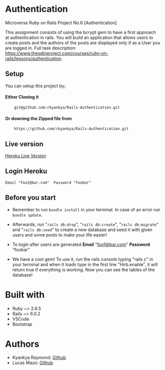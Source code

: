 # Authentication
Microverse Ruby on Rails Project No.6 [Authentication]

This assignment consists of using the bcrypt gem to have a first approach at authentication in rails. You will build an application that allows users to create posts and the authors of the posts are displayed only if as a User you are logged in.
Full task description: https://www.theodinproject.com/courses/ruby-on-rails/lessons/authentication.

## Setup
You can setup this project by;

#### Either Cloning it 
        git@github.com:rkyankya/Rails-Authentication.git
#### Or downing the Zipped file from 
        https://github.com/rkyankya/Rails-Authentication.git

## Live version
[Heroku Live Version]( https://microverse-auth.herokuapp.com/)

## Login Heroku
	Email "foo1@bar.com"  Password "foobar"

## Before you start

- Remember to run `bundle install` in your terminal. In case of an error run `bundle update`.  

- Afterwards, run "`rails db:drop`", "`rails db:create`", "`rails db:migrate`" and "`rails db:seed`" to create a new database and seed it with given users and some posts to make your life easier!

- To login after users are generated **Email** "foo1@bar.com"  **Password** "foobar"

- We have a cool gem! To use it, run the rails console typing "rails c" in your terminal and when it loads type in the first line "Hirb.enable", it will return true if everything is working. Now you can see the tables of the database!

# Built with

- Ruby ~> 2.6.5
- Rails ~> 6.0.2
- VSCode
- Bootstrap

# Authors

- Kyankya Raymond: [Github](https://github.com/rkyankya)
- Lucas Mazo: [Github](https://github.com/lucasmazo32)
